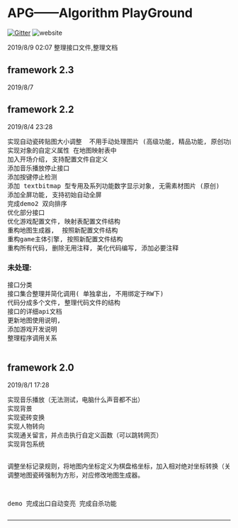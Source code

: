 # APG——Algorithm PlayGround

[![Gitter](https://badges.gitter.im/Algorithm-PlayGround/community.svg)](https://gitter.im/Algorithm-PlayGround/community?utm_source=badge&utm_medium=badge&utm_campaign=pr-badge)
![website](https://img.shields.io/badge/%20website-github.io-brightgreen)

2019/8/9 02:07 
整理接口文件,整理文档

## framework 2.3
2019/8/7 

## framework 2.2 
2019/8/4 23:28

<pre>
实现自动瓷砖贴图大小调整  不用手动处理图片 (高级功能, 精品功能, 原创功能)
实现对象的自定义属性 在地图映射表中
加入开场介绍, 支持配置文件自定义
添加音乐播放停止接口
添加按键停止检测
添加 textbitmap 型专用及系列功能数字显示对象, 无需素材图片 (原创)
添加全屏功能, 支持初始自动全屏
完成demo2 双向排序
优化部分接口
优化游戏配置文件, 映射表配置文件结构
重构地图生成器,  按照新配置文件结构
重构game主体引擎, 按照新配置文件结构
重构所有代码, 删除无用注释, 美化代码编写, 添加必要注释
</pre>
### 未处理:
<pre>
接口分类
接口集合整理并简化调用( 单独拿出, 不用绑定于RW下)
代码分成多个文件, 整理代码文件的结构
接口的详细api文档
更新地图使用说明,
添加游戏开发说明
整理程序调用关系

</pre>


<h2>framework 2.0</h2>2019/8/1 17:28
<pre>
实现音乐播放（无法测试，电脑什么声音都不出）
实现背景
实现瓷砖变换
实现人物转向
实现通关留言，并点击执行自定义函数（可以跳转网页）
实现背包系统

调整坐标记录规则，将地图内坐标定义为棋盘格坐标，加入相对绝对坐标转换（关联函数已经重构）
调整地图瓷砖强制为方形，对应修改地图生成器。


demo
完成出口自动变亮
完成自杀功能 
</pre>

---
